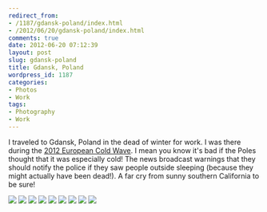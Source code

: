 ```yaml
---
redirect_from:
- /1187/gdansk-poland/index.html
- /2012/06/20/gdansk-poland/index.html
comments: true
date: 2012-06-20 07:12:39
layout: post
slug: gdansk-poland
title: Gdansk, Poland
wordpress_id: 1187
categories:
- Photos
- Work
tags:
- Photography
- Work
---
```


I traveled to Gdansk, Poland in the dead of winter for work.  I was there during the [2012 European Cold Wave](http://en.wikipedia.org/wiki/2012_European_cold_wave).  I mean you know it's bad if the Poles thought that it was especially cold!  The news broadcast warnings that they should notify the police if they saw people outside sleeping (because they might actually have been dead!).  A far cry from sunny southern California to be sure!

<div class="galleria">
<a href="http://img.gtww.net/2012/02_Gdansk/03ae/Gdansk-9_53c820a.jpg"><img data-title="Light In The Darkness" data-description="" src="http://img.gtww.net/2012/02_Gdansk/03ae/Thumbs/Gdansk-9_60ac.jpg"/></a>
<a href="http://img.gtww.net/2012/02_Gdansk/03ae/Gdansk-1_ab03741.jpg"><img data-title="Old-style Polish Zur" data-description="Tawerna" src="http://img.gtww.net/2012/02_Gdansk/03ae/Thumbs/Gdansk-1_7bb6.jpg"/></a>
<a href="http://img.gtww.net/2012/02_Gdansk/03ae/Gdansk-2_3763b88.jpg"><img data-title="Colorful Buildings" data-description="" src="http://img.gtww.net/2012/02_Gdansk/03ae/Thumbs/Gdansk-2_1559.jpg"/></a>
<a href="http://img.gtww.net/2012/02_Gdansk/03ae/Gdansk-3_a226dda.jpg"><img data-title="Frozen!" data-description="Stara Motlawa River" src="http://img.gtww.net/2012/02_Gdansk/03ae/Thumbs/Gdansk-3_056d.jpg"/></a>
<a href="http://img.gtww.net/2012/02_Gdansk/03ae/Gdansk-4_310bb45.jpg"><img data-title="History Is Here" data-description="" src="http://img.gtww.net/2012/02_Gdansk/03ae/Thumbs/Gdansk-4_8d28.jpg"/></a>
<a href="http://img.gtww.net/2012/02_Gdansk/03ae/Gdansk-5_3dc2f6f.jpg"><img data-title="20 Degrees F" data-description="Down Jacket Required" src="http://img.gtww.net/2012/02_Gdansk/03ae/Thumbs/Gdansk-5_3cd4.jpg"/></a>
<a href="http://img.gtww.net/2012/02_Gdansk/03ae/Gdansk-6_0525234.jpg"><img data-title="Ice Inside" data-description="There is ice on the INSIDE of the windshield" src="http://img.gtww.net/2012/02_Gdansk/03ae/Thumbs/Gdansk-6_93fa.jpg"/></a>
<a href="http://img.gtww.net/2012/02_Gdansk/03ae/Gdansk-7_ac27876.jpg"><img data-title="Warm Fruit Tea" data-description="Brovarnia Gdansk" src="http://img.gtww.net/2012/02_Gdansk/03ae/Thumbs/Gdansk-7_44ed.jpg"/></a>
<a href="http://img.gtww.net/2012/02_Gdansk/03ae/Gdansk-8_26fa294.jpg"><img data-title="Repurposed Car" data-description="Brovarnia Gdansk" src="http://img.gtww.net/2012/02_Gdansk/03ae/Thumbs/Gdansk-8_3e9f.jpg"/></a>
</div>
